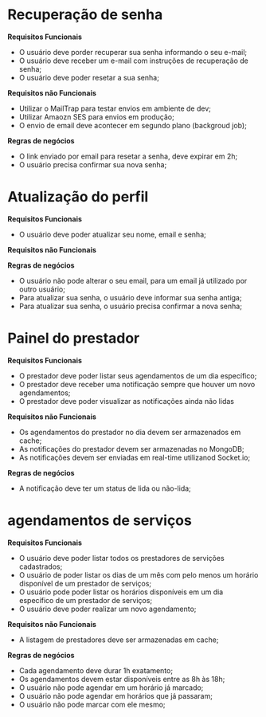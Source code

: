# Recuperação de senha

**Requisitos Funcionais**

- O usuário deve porder recuperar sua senha informando o seu e-mail;
- O usuário deve receber um e-mail com instruções de recuperação de senha;
- O usuário deve poder resetar a sua senha; 

**Requisitos não Funcionais**

- Utilizar o MailTrap para testar envios em ambiente de dev;
- Utilizar Amaozn SES para envios em produção;
- O envio de email deve acontecer em segundo plano (backgroud job);

**Regras de negócios**

- O link enviado por email para resetar a senha, deve expirar em 2h;
- O usuário precisa confirmar sua nova senha;

# Atualização do perfil

**Requisitos Funcionais**

- O usuário deve poder atualizar seu nome, email e senha;

**Requisitos não Funcionais**

**Regras de negócios**

- O usuário não pode alterar o seu email, para um email já utilizado por outro usuário;
- Para atualizar sua senha, o usuário deve informar sua senha antiga;
- Para atualizar sua senha, o usuário precisa confirmar a nova senha;

# Painel do prestador

**Requisitos Funcionais**

- O prestador deve poder listar seus agendamentos de um dia específico;
- O prestador deve receber uma notificação sempre que houver um novo agendamentos;
- O prestador deve poder visualizar as notificações ainda não lidas

**Requisitos não Funcionais**

- Os agendamentos do prestador no dia devem ser armazenados em cache;
- As notificações do prestador devem ser armazenadas no MongoDB;
- As notificações devem ser enviadas em real-time utilizanod Socket.io;

**Regras de negócios**

- A notificação deve ter um status de lida ou não-lida;

# agendamentos de serviços

**Requisitos Funcionais**

- O usuário deve poder listar todos os prestadores de servições cadastrados;
- O usuário de poder listar os dias de um mês com pelo menos um horário disponível de um prestador de serviços;
- O usuário pode poder listar os horários disponíveis em um dia específico de um prestador de serviços;
- O usuário deve poder realizar um novo agendamento;

**Requisitos não Funcionais**

- A listagem de prestadores deve ser armazenadas em cache;


**Regras de negócios**

- Cada agendamento deve durar 1h exatamento;
- Os agendamentos devem estar disponíveis entre as 8h às 18h;
- O usuário não pode agendar em um horário já marcado;
- O usuário não pode agendar em horários que já passaram;
- O usuário não pode marcar com ele mesmo;
